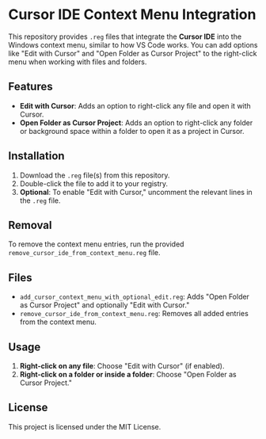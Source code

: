 # Cursor IDE Context Menu Integration

This repository provides `.reg` files that integrate the **Cursor IDE** into the Windows context menu, similar to how VS Code works. You can add options like "Edit with Cursor" and "Open Folder as Cursor Project" to the right-click menu when working with files and folders.

## Features

- **Edit with Cursor**: Adds an option to right-click any file and open it with Cursor.
- **Open Folder as Cursor Project**: Adds an option to right-click any folder or background space within a folder to open it as a project in Cursor.

## Installation

1. Download the `.reg` file(s) from this repository.
2. Double-click the file to add it to your registry.
3. **Optional**: To enable "Edit with Cursor," uncomment the relevant lines in the `.reg` file.

## Removal

To remove the context menu entries, run the provided `remove_cursor_ide_from_context_menu.reg` file.

## Files

- `add_cursor_context_menu_with_optional_edit.reg`: Adds "Open Folder as Cursor Project" and optionally "Edit with Cursor."
- `remove_cursor_ide_from_context_menu.reg`: Removes all added entries from the context menu.

## Usage

1. **Right-click on any file**: Choose "Edit with Cursor" (if enabled).
2. **Right-click on a folder or inside a folder**: Choose "Open Folder as Cursor Project."

## License

This project is licensed under the MIT License.
